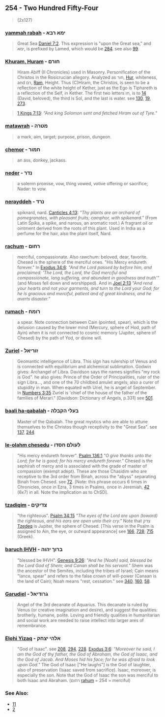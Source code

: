 ## 254 - Two Hundred Fifty-Four
> (2x127)

### [yammah rabah](/keys/IMA.RBA) - ימא רבא
> Great Sea [Daniel 7:2](http://biblehub.com/daniel/7-2.htm). This expression is "upon the Great sea," and ימא, is prefixed by Lamed, which would be [284](284). see also [99](99).

### [Khuram, Huram](/keys/ChVRM) - חורם
> Hiram Abiff (II Chronicles) used in Masonry. Personification of the Christos in the Rosicrucian allegory. Analyzed as חור, [Hur](/keys/ChVR), whiteness, and רם, [Ram](/keys/RM), Height. Thus (C)Hiram, the Christos, is seen to be a reflection of the white height of Kether, just as the Ego is Tiphareth is a reflection of the Self, in Kether. The first two letters חו, is to [14](14) (David, beloved), the third is Sol, and the last is water. see [130](130), [19](19), [273](273).

> [1 Kings 7:13](http://biblehub.com/1_kings/7-13.htm): *"And king Solomon sent and fetched Hiram out of Tyre."*

### [matawrah](/keys/MTRH) - מטרה
> a mark, aim, target; purpose, prison, dungeon.

### [chemor](/keys/ChMVR) - חמור
> an ass, donkey, jackass.

### [neder](/keys/NDR) - נדר
> a solemn promise, vow, thing vowed, votive offering or sacrifice; Nadar: to vow.

### [nerayddeh](/keys/NRD) - נרד
> spiknard, nard. [Canticles 4:13](http://biblehub.com/songs/4-13.htm): *"Thy plants are an orchard of pomegranates, with pleasant fruits; camphor, with spikenard."* (From Latin Spika, a spike, and narous, an aromatic root.) A fragrant oil or ointment derived from the roots of this plant. Used in India as a perfume for the hair, also the plant itself, Nard.

### [rachum](/keys/RChVM) - רחום
> merciful, compassionate. Also rawchum: beloved, dear, favorite. Chesed is the sphere of the merciful ones. "His Mercy endureth forever." In [Exodus 34:6](http://biblehub.com/exodus/34-6.htm): *"And the Lord passed by before him, and proclaimed: 'The Lord, the Lord, the God merciful and compassionate, long suffering, and abundant in goodness and truth'"* (and Moses fell down and worshipped). And in [Joel 2:13](http://biblehub.com/joel/2-13.htm) *"And rend your hearts and not your garments, and turn to the Lord your God; for he is gracious and merciful, patient and of great kindness, and he averts disaster."*

### [rumach](/keys/RVMCh) - רומח
> a spear. Note connection between Cain (pointed, spear), which is the delusion caused by the lower mind (Mercury, sphere of Hod, path of Ayin) when it is not connected to cosmic memory (Jupiter, sphere of Chesed) by the path of Yod, or divine will.

### [Zuriel](/keys/ZVRIAL) - זוריאל
> Geomantic intelligence of Libra. This sign has rulership of Venus and is connected with equilibrium and alchemical sublimation. Godwin gives: Archangel of Libra. Davidson says the names signifies "my rock is God". he also gives: Prince of the Order of Principalities, ruler of the sign Libra..., and one of the 70 childbed amulet angels; also a curer of stupidity in man. When equated with Uriel, he is angel of September. In [Numbers 3:35](http://biblehub.com/numbers/3-35.htm) Zuriel is 'chief of the house of the father of the families of Merari." [Davidson: Dictionary of Angels, p.331] see [501](501).

### [baali ha-qabalah](/keys/BOLI.HQBLH) - בעלי הקבלה
> Master of the Qabalah. The great mystics who are able to attune themselves to the Christos though receptivity to the "Great Sea". see [137](137), [244](244).

### [le-olahm chesedu](/keys/LOVLM.ChSDV) - לעולם חסדו
> "His mercy endureth forever". [Psalm 136:1](http://biblehub.com/psalms/136-1.htm) *"O give thanks unto the Lord; for he is good; for his mercy endureth forever."* Chesed is the sephirah of mercy and is associated with the grade of master of compassion (exempt adept). These are those Chasidim who are receptive to the 3rd order from Binah, across the "abyss" separating Binah from Chesed. see [72](72). [Note: this phrase occurs 6 times in Chronicles, once in Ezra, 3 times in Psalms, once in Jeremiah, [42](42) (6x7) in all. Note the implication as to ChSD].

### [tzadiqim](/keys/TzDIQIM) - צדיקים
> "the righteous". [Psalm 34:15](http://biblehub.com/psalms/34-15.htm) *"The eyes of the Lord are upon (toward) the righteous, and his ears are open unto their cry."* Note that צדק [Tzedeq](/keys/TzDQ) is Jupiter, the sphere of Chesed. [This verse in the Psalm is assigned to Ain, the eye, or outward appearance] see [166](166), [728](728); [715](715) (Greek).

### [baruch IHVH](/keys/BRVK.IHVH) - ברוך יהוה
> "blessed be IHVH". [Genesis 9:26](http://biblehub.com/genesis/9-26.htm): *"And he [Noah] said, blessed be the Lord God of Shem; and Canan shall be his servant."* Shem was the ancestor of the Semites, including the tribes of Israel; Cain means "lance, spear" and refers to the false crown of will-power (Canaan is the land of Cain); Noah means "rest, cessation." see [340](340), [160](160), [58](58).

### [Garudiel](/keys/GRVDIAL) - גרודיאל
> Angel of the 3rd decanate of Aquarius. This decanate is ruled by Venus (or creative imagination and desire), and suggest the qualities: brotherly, humane, polite. Loving and friendly qualities in humanitarian and social work are needed to raise intellect into larger ares of remembrance.

### [Elohi Yizaq](/keys/ALHI.ITzChQ) - אלהי יצחק
> "God of Isaac". see [208](208), [294](294), [228](228). [Exodus 3:6](http://biblehub.com/exodus/3-6.htm): *"Moreover he said, I am the God of thy father, the God of Abraham, the God of Isaac, and the God of Jacob. And Moses hid his face; for he was afraid to look upon God."* The God of Isaac ["He laughs"] is the God of laughter, also of preservation (Isaac saved from sacrifice). Isaac, moreover, is especially the son. Note that the God of Isaac the son was merciful to both Isaac and Abraham. (רחום [rahum](/keys/RChVM) = 254 = merciful)

### See Also:

- [11](11)
- [2](2)